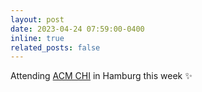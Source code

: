 ```yaml
---
layout: post
date: 2023-04-24 07:59:00-0400
inline: true
related_posts: false
---
```


Attending [ACM CHI](https://chi2023.acm.org/) in Hamburg this week :sparkles:
